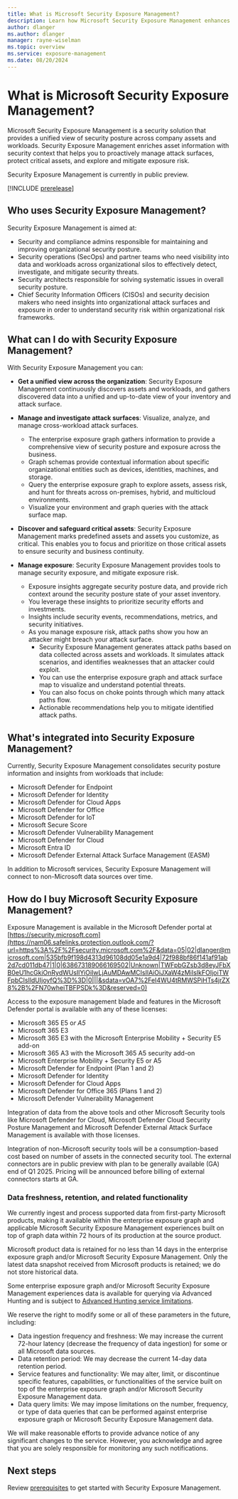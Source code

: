 ```yaml
---
title: What is Microsoft Security Exposure Management?
description: Learn how Microsoft Security Exposure Management enhances and extends security posture management.
author: dlanger
ms.author: dlanger
manager: rayne-wiselman
ms.topic: overview
ms.service: exposure-management
ms.date: 08/20/2024
---
```



# What is Microsoft Security Exposure Management?

Microsoft Security Exposure Management is a security solution that provides a unified view of security posture across company assets and workloads. Security Exposure Management enriches asset information with security context that helps you to proactively manage attack surfaces, protect critical assets, and explore and mitigate exposure risk.

Security Exposure Management is currently in public preview.

[!INCLUDE [prerelease](../includes//prerelease.md)]

## Who uses Security Exposure Management?

Security Exposure Management is aimed at:

- Security and compliance admins responsible for maintaining and improving organizational security posture.
- Security operations (SecOps) and partner teams who need visibility into data and workloads across organizational silos to effectively detect, investigate, and mitigate security threats.
- Security architects responsible for solving systematic issues in overall security posture.
- Chief Security Information Officers (CISOs) and security decision makers who need insights into organizational attack surfaces and exposure in order to understand security risk within organizational risk frameworks.

## What can I do with Security Exposure Management?

With Security Exposure Management you can:

- **Get a unified view across the organization**: Security Exposure Management continuously discovers assets and workloads, and gathers discovered data into a unified and up-to-date view of your inventory and attack surface.
- **Manage and investigate attack surfaces**: Visualize, analyze, and manage cross-workload attack surfaces.
  - The enterprise exposure graph gathers information to provide a comprehensive view of security posture and exposure across the business.
  - Graph schemas provide contextual information about specific organizational entities such as devices, identities, machines, and storage.
  - Query the enterprise exposure graph to explore assets, assess risk, and hunt for threats across on-premises, hybrid, and multicloud environments.
  - Visualize your environment and graph queries with the attack surface map.

- **Discover and safeguard critical assets**: Security Exposure Management marks predefined assets and assets you customize, as critical. This enables you to focus and prioritize on those critical assets to ensure security and business continuity.

- **Manage exposure**: Security Exposure Management provides tools to manage security exposure, and mitigate exposure risk.
  - Exposure insights aggregate security posture data, and provide rich context around the security posture state of your asset inventory.
  - You leverage these insights to prioritize security efforts and investments.
  - Insights include security events, recommendations, metrics, and security initiatives.
  - As you manage exposure risk, attack paths show you how an attacker might breach your attack surface.
    - Security Exposure Management generates attack paths based on data collected across assets and workloads. It simulates attack scenarios, and identifies weaknesses that an attacker could exploit.
    - You can use the enterprise exposure graph and attack surface map to visualize and understand potential threats.
    - You can also focus on choke points through which many attack paths flow.
    - Actionable recommendations help you to mitigate identified attack paths.

## What's integrated into Security Exposure Management?

Currently, Security Exposure Management consolidates security posture information and insights from workloads that include:

- Microsoft Defender for Endpoint
- Microsoft Defender for Identity
- Microsoft Defender for Cloud Apps
- Microsoft Defender for Office
- Microsoft Defender for IoT
- Microsoft Secure Score  
- Microsoft Defender Vulnerability Management  
- Microsoft Defender for Cloud
- Microsoft Entra ID  
- Microsoft Defender External Attack Surface Management (EASM)

In addition to Microsoft services, Security Exposure Management will connect to non-Microsoft data sources over time.

## How do I buy Microsoft Security Exposure Management?

Exposure Management is available in the Microsoft Defender portal at [https://security.microsoft.com](https://nam06.safelinks.protection.outlook.com/?url=https%3A%2F%2Fsecurity.microsoft.com%2F&data=05|02|dlanger@microsoft.com|535bfb9f198d4313d96108dd05e1a9d4|72f988bf86f141af91ab2d7cd011db47|1|0|638673189066169502|Unknown|TWFpbGZsb3d8eyJFbXB0eU1hcGkiOnRydWUsIlYiOiIwLjAuMDAwMCIsIlAiOiJXaW4zMiIsIkFOIjoiTWFpbCIsIldUIjoyfQ%3D%3D|0|||&sdata=vOA7%2FeI4WU4tRMWSPiHTs4jrZX8%2B%2FN70wheiTBFPSDk%3D&reserved=0)

Access to the exposure management blade and features in the Microsoft Defender portal is available with any of these licenses:

- Microsoft 365 E5 o*r A5*
- Microsoft 365 E3
- Microsoft 365 E3 with the Microsoft Enterprise Mobility + Security E5 add-on
- Microsoft 365 A3 with the Microsoft 365 A5 security add-on
- Microsoft Enterprise Mobility + Security E5 or A5
- Microsoft Defender for Endpoint (Plan 1 and 2)
- Microsoft Defender for Identity
- Microsoft Defender for Cloud Apps
- Microsoft Defender for Office 365 (Plans 1 and 2)
- Microsoft Defender Vulnerability Management

Integration of data from the above tools and other Microsoft Security tools like Microsoft Defender for Cloud, Microsoft Defender Cloud Security Posture Management and Microsoft Defender External Attack Surface Management is available with those licenses.

Integration of non-Microsoft security tools will be a consumption-based cost based on number of assets in the connected security tool. The external connectors are in public preview with plan to be generally available (GA) end of Q1 2025. Pricing will be announced before billing of external connectors starts at GA.

### Data freshness, retention, and related functionality

We currently ingest and process supported data from first-party Microsoft products, making it available within the enterprise exposure graph and applicable Microsoft Security Exposure Management experiences built on top of graph data within 72 hours of its production at the source product.

Microsoft product data is retained for no less than 14 days in the enterprise exposure graph and/or Microsoft Security Exposure Management. Only the latest data snapshot received from Microsoft products is retained; we do not store historical data.

Some enterprise exposure graph and/or Microsoft Security Exposure Management experiences data is available for querying via Advanced Hunting and is subject to [Advanced Hunting service limitations](https://nam06.safelinks.protection.outlook.com/?url=https%3A%2F%2Flearn.microsoft.com%2Fen-us%2Fdefender-xdr%2Fadvanced-hunting-limits&data=05|02|dlanger@microsoft.com|2eeaacf0c0f2494a51a308dd06ea1a99|72f988bf86f141af91ab2d7cd011db47|1|0|638674324732464247|Unknown|TWFpbGZsb3d8eyJFbXB0eU1hcGkiOnRydWUsIlYiOiIwLjAuMDAwMCIsIlAiOiJXaW4zMiIsIkFOIjoiTWFpbCIsIldUIjoyfQ%3D%3D|0|||&sdata=cPz7p6NX%2BvUWkVwR4Wx0%2F5pJ0wbP6h8ZXsFSa4JrLxA%3D&reserved=0).

We reserve the right to modify some or all of these parameters in the future, including:

- Data ingestion frequency and freshness: We may increase the current 72-hour latency (decrease the frequency of data ingestion) for some or all Microsoft data sources.
- Data retention period: We may decrease the current 14-day data retention period.
- Service features and functionality: We may alter, limit, or discontinue specific features, capabilities, or functionalities of the service built on top of the enterprise exposure graph and/or Microsoft Security Exposure Management data.
- Data query limits: We may impose limitations on the number, frequency, or type of data queries that can be performed against enterprise exposure graph or Microsoft Security Exposure Management data.

 We will make reasonable efforts to provide advance notice of any significant changes to the service. However, you acknowledge and agree that you are solely responsible for monitoring any such notifications.

## Next steps

Review [prerequisites](prerequisites.md) to get started with Security Exposure Management.